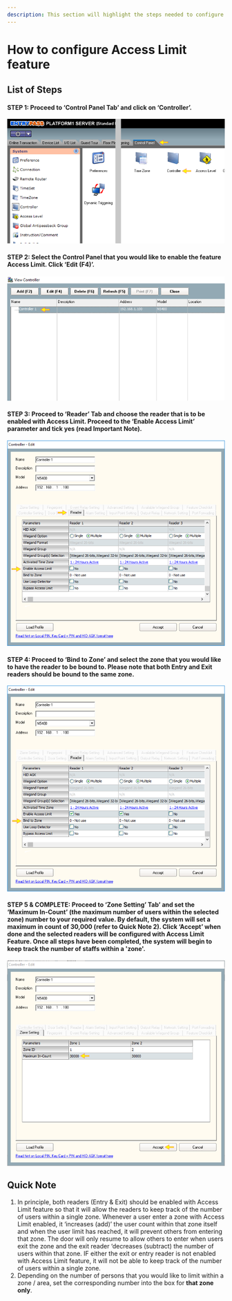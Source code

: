 ```yaml
---
description: This section will highlight the steps needed to configure Access Limit feature
---
```


# How to configure Access Limit feature

## List of Steps

#### STEP 1: Proceed to ‘Control Panel Tab’ and click on ‘Controller’.

![](../.gitbook/assets/untitled1%20%282%29.png)



#### STEP 2: Select the Control Panel that you would like to enable the feature Access Limit. Click ‘Edit \(F4\)’.

![](../.gitbook/assets/untitled2%20%285%29.png)



#### STEP 3: Proceed to ‘Reader’ Tab and choose the reader that is to be enabled with Access Limit. Proceed to the ‘Enable Access Limit’ parameter and tick yes \(read Important Note\).

![](../.gitbook/assets/untitled3%20%287%29.png)



#### STEP 4: Proceed to ‘Bind to Zone’ and select the zone that you would like to have the reader to be bound to. Please note that both Entry and Exit readers should be bound to the same zone.

![](../.gitbook/assets/untitled4%20%2816%29.png)



#### STEP 5 & COMPLETE: Proceed to ‘Zone Setting’ Tab’ and set the ‘Maximum In-Count’ \(the maximum number of users within the selected zone\) number to your required value. By default, the system will set a maximum in count of 30,000 \(refer to Quick Note 2\). Click ‘Accept’ when done and the selected readers will be configured with Access Limit Feature. Once all steps have been completed, the system will begin to keep track the number of staffs within a 'zone'.

![](../.gitbook/assets/untitled5%20%2836%29.png)



## Quick Note

1. In principle, both readers \(Entry & Exit\) should be enabled with Access Limit feature so that it will allow the readers to keep track of the number of users within a single zone. Whenever a user enter a zone with Access Limit enabled, it ‘increases \(add\)’ the user count within that zone itself and when the user limit has reached, it will prevent others from entering that zone. The door will only resume to allow others to enter when users exit the zone and the exit reader ‘decreases \(subtract\) the number of users within that zone. IF either the exit or entry reader is not enabled with Access Limit feature, it will not be able to keep track of the number of users within a single zone.
2. Depending on the number of persons that you would like to limit within a zone / area, set the corresponding number into the box for **that zone only**. 

